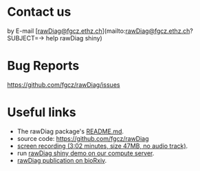 # Contact us
by E-mail [rawDiag@fgcz.ethz.ch](mailto:rawDiag@fgcz.ethz.ch?SUBJECT=-> help rawDiag shiny)

# Bug Reports

https://github.com/fgcz/rawDiag/issues



# Useful links
- The rawDiag package's [README.md](https://github.com/fgcz/rawDiag/blob/master/README.md).
- source code: https://github.com/fgcz/rawDiag
- [screen recording (3:02 minutes, size 47MB, no audio track)](http://fgcz-ms.uzh.ch/~cpanse/PAPERS/pr-2018-001736.mov).
- run [rawDiag shiny demo on our compute server](http://fgcz-ms-shiny.uzh.ch:8080/rawDiag-demo/).
- [rawDiag publication on bioRxiv](https://www.biorxiv.org/content/early/2018/04/24/304485).
